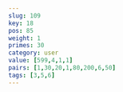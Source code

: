 ```yaml
---
slug: 109
key: 18
pos: 85
weight: 1
primes: 30
category: user
value: [599,4,1,1]
pairs: [1,30,20,1,80,200,6,50]
tags: [3,5,6]
---
```

